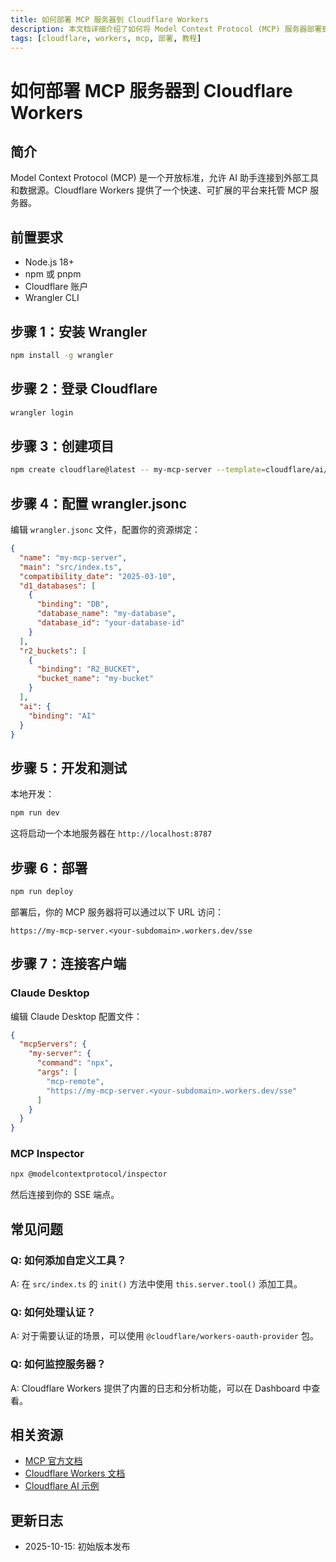 ```yaml
---
title: 如何部署 MCP 服务器到 Cloudflare Workers
description: 本文档详细介绍了如何将 Model Context Protocol (MCP) 服务器部署到 Cloudflare Workers 平台
tags: [cloudflare, workers, mcp, 部署, 教程]
---
```


# 如何部署 MCP 服务器到 Cloudflare Workers

## 简介

Model Context Protocol (MCP) 是一个开放标准，允许 AI 助手连接到外部工具和数据源。Cloudflare Workers 提供了一个快速、可扩展的平台来托管 MCP 服务器。

## 前置要求

- Node.js 18+
- npm 或 pnpm
- Cloudflare 账户
- Wrangler CLI

## 步骤 1：安装 Wrangler

```bash
npm install -g wrangler
```

## 步骤 2：登录 Cloudflare

```bash
wrangler login
```

## 步骤 3：创建项目

```bash
npm create cloudflare@latest -- my-mcp-server --template=cloudflare/ai/demos/remote-mcp-authless
```

## 步骤 4：配置 wrangler.jsonc

编辑 `wrangler.jsonc` 文件，配置你的资源绑定：

```json
{
  "name": "my-mcp-server",
  "main": "src/index.ts",
  "compatibility_date": "2025-03-10",
  "d1_databases": [
    {
      "binding": "DB",
      "database_name": "my-database",
      "database_id": "your-database-id"
    }
  ],
  "r2_buckets": [
    {
      "binding": "R2_BUCKET",
      "bucket_name": "my-bucket"
    }
  ],
  "ai": {
    "binding": "AI"
  }
}
```

## 步骤 5：开发和测试

本地开发：

```bash
npm run dev
```

这将启动一个本地服务器在 `http://localhost:8787`

## 步骤 6：部署

```bash
npm run deploy
```

部署后，你的 MCP 服务器将可以通过以下 URL 访问：
```
https://my-mcp-server.<your-subdomain>.workers.dev/sse
```

## 步骤 7：连接客户端

### Claude Desktop

编辑 Claude Desktop 配置文件：

```json
{
  "mcpServers": {
    "my-server": {
      "command": "npx",
      "args": [
        "mcp-remote",
        "https://my-mcp-server.<your-subdomain>.workers.dev/sse"
      ]
    }
  }
}
```

### MCP Inspector

```bash
npx @modelcontextprotocol/inspector
```

然后连接到你的 SSE 端点。

## 常见问题

### Q: 如何添加自定义工具？

A: 在 `src/index.ts` 的 `init()` 方法中使用 `this.server.tool()` 添加工具。

### Q: 如何处理认证？

A: 对于需要认证的场景，可以使用 `@cloudflare/workers-oauth-provider` 包。

### Q: 如何监控服务器？

A: Cloudflare Workers 提供了内置的日志和分析功能，可以在 Dashboard 中查看。

## 相关资源

- [MCP 官方文档](https://modelcontextprotocol.io/)
- [Cloudflare Workers 文档](https://developers.cloudflare.com/workers/)
- [Cloudflare AI 示例](https://github.com/cloudflare/ai)

## 更新日志

- 2025-10-15: 初始版本发布

